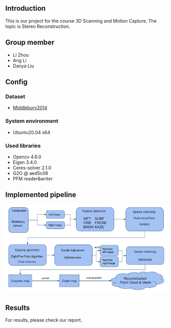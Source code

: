 ## Introduction
This is our project for the course 3D Scanning and Motion Capture. The topic is Stereo Reconstruction.

## Group member
+ Li Zhou
+ Ang Li
+ Danya Liu

## Config
### Dataset
+ [Middlebury2014](https://vision.middlebury.edu/stereo/data/scenes2014)

### System environment
+ Ubuntu20.04 x64

### Used libraries
+ Opencv 4.6.0
+ Eigen 3.4.0
+ Ceres-solver 2.1.0
+ G2O @ aed5c08
+ PFM reader&writer

## Implemented pipeline
![Image text](https://github.com/programming-lizhou/3D-Stereo-Reconstruction/blob/main/gitfiles/pipeline.png)

## Results
For results, please check our report.

